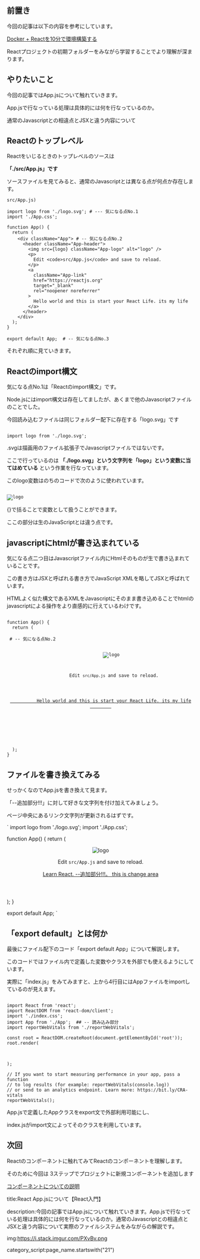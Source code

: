 

## 前置き

今回の記事は以下の内容を参考にしています。

<a href="./2101react_build.md">
Docker + Reactを10分で環境構築する
</a>

Reactプロジェクトの初期フォルダーをみながら学習することでより理解が深まります。


## やりたいこと

今回の記事ではApp.jsについて触れていきます。

App.jsで行なっている処理は具体的には何を行なっているのか。

通常のJavascriptとの相違点とJSXと違う内容について



## Reactのトップレベル

Reactをいじるときのトップレベルのソースは

**「./src/App.js」です**

ソースファイルを見てみると、通常のJavascriptとは異なる点が何点か存在します。

```
src/App.js)

import logo from './logo.svg'; # --- 気になる点No.1
import './App.css';

function App() {
  return (
    <div className="App"> # -- 気になる点No.2
      <header className="App-header">
        <img src={logo} className="App-logo" alt="logo" />
        <p>
          Edit <code>src/App.js</code> and save to reload.
        </p>
        <a
          className="App-link"
          href="https://reactjs.org"
          target="_blank"
          rel="noopener noreferrer"
        >
          Hello world and this is start your React Life. its my life
        </a>
      </header>
    </div>
  );
}

export default App;  # -- 気になる点No.3
```

それぞれ順に見ていきます。


## Reactのimport構文

気になる点No.1は「Reactのimport構文」です。

Node.jsにはimport構文は存在してましたが、あくまで他のJavascriptファイルのことでした。

今回読み込むファイルは同じフォルダー配下に存在する「logo.svg」です

<pre><code>
import logo from './logo.svg';
</code></pre>

.svgは描画用のファイル拡張子でJavascriptファイルではないです。

ここで行っているのは **「./logo.svg」という文字列を「logo」という変数に当てはめている** という作業を行なっています。

このlogo変数はのちのコードで次のように使われています。

<pre><code>
<img src={logo} className="App-logo" alt="logo" />
</code></pre>

{}で括ることで変数として扱うことができます。

ここの部分は生のJavaScriptとは違う点です。


## javascriptにhtmlが書き込まれている

気になる点二つ目はJavascriptファイル内にHtmlそのものが生で書き込まれていることです。

この書き方はJSXと呼ばれる書き方でJavaScript XMLを略してJSXと呼ばれています。

HTMLよく似た構文であるXMLをJavascriptにそのまま書き込めることでhtmlのjavascriptによる操作をより直感的に行えているわけです。

<pre><code>
function App() {
  return (
    <div className="App"> # -- 気になる点No.2
      <header className="App-header">
        <img src={logo} className="App-logo" alt="logo" />
        <p>
          Edit <code>src/App.js</code> and save to reload.
        </p>
        <a
          className="App-link"
          href="https://reactjs.org"
          target="_blank"
          rel="noopener noreferrer"
        >
          Hello world and this is start your React Life. its my life
        </a>
      </header>
    </div>
  );
}
</code></pre>


## ファイルを書き換えてみる

せっかくなのでApp.jsを書き換えて見ます。

「--追加部分!!!」に対して好きな文字列を付け加えてみましょう。

ページ中央にあるリンク文字列が更新されるはずです。

`
import logo from './logo.svg';
import './App.css';

function App() {
  return (
    <div className="App">
      <header className="App-header">
        <img src={logo} className="App-logo" alt="logo" />
        <p>
          Edit <code>src/App.js</code> and save to reload.
        </p>
        <a
          className="App-link"
          href="https://reactjs.org"
          target="_blank"
          rel="noopener noreferrer"
        >
          Learn React.   --追加部分!!!。 this is change area
        </a>
      </header>
    </div>
  );
}

export default App;
`



## 「export default」とは何か

最後にファイル配下のコード「export default App」について解説します。

このコードではファイル内で定義した変数やクラスを外部でも使えるようにしています。

実際に「index.js」をみてみますと、上から4行目にはAppファイルをimportしているのが見えます。

<pre><code>
import React from 'react';
import ReactDOM from 'react-dom/client';
import './index.css';
import App from './App';  ## -- 読み込み部分
import reportWebVitals from './reportWebVitals';

const root = ReactDOM.createRoot(document.getElementById('root'));
root.render(
  <React.StrictMode>
    <App />
  </React.StrictMode>
);

// If you want to start measuring performance in your app, pass a function
// to log results (for example: reportWebVitals(console.log))
// or send to an analytics endpoint. Learn more: https://bit.ly/CRA-vitals
reportWebVitals();
</code></pre>

App.jsで定義したAppクラスをexport文で外部利用可能にし、

index.jsがimport文によってそのクラスを利用しています。



## 次回

Reactのコンポーネントに触れてみてReactのコンポーネントを理解します。

そのために今回は 3ステップでプロジェクトに新規コンポーネントを追加します

<a href="./2103react_component.md">
コンポーネントについての説明
</a>





title:React App.jsについて【React入門】

description:今回の記事ではApp.jsについて触れていきます。App.jsで行なっている処理は具体的には何を行なっているのか。通常のJavascriptとの相違点とJSXと違う内容について実際のファイルシステムをみながらの解説です。

img:https://i.stack.imgur.com/PXvBv.png

category_script:page_name.startswith("21")


